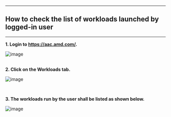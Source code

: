***
## How to check the list of workloads launched by logged-in user
***

**1. Login to https://aac.amd.com/.**
<br/>

  ![image](https://github.com/amddcgpuce/AMDAcceleratorCloudGuides/assets/137475062/f0949596-1971-42e8-b37e-a963ed376b3f)  
<br/>
        
**2. Click on the Workloads tab.**
   <br/>

   ![image](https://github.com/amddcgpuce/AMDAcceleratorCloudGuides/assets/137475062/4618bed9-43d9-4a36-a243-174e272cff19)

   <br/>

**3. The workloads run by the user shall be listed as shown below.**

   ![image](https://github.com/amddcgpuce/AMDAcceleratorCloudGuides/assets/137475062/c97fe533-df3d-4d98-9c51-1399b7a60255)

